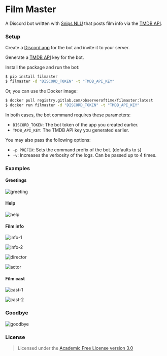 # Film Master

A Discord bot written with [Snips NLU][]
that posts film info via the [TMDB API][].

### Setup

Create a [Discord app][] for the bot and invite it to your server.

Generate a [TMDB API][] key for the bot.

Install the package and run the bot:

```sh
$ pip install filmaster
$ filmaster -d "DISCORD_TOKEN" -t "TMDB_API_KEY"
```

Or, you can use the Docker image:

```sh
$ docker pull registry.gitlab.com/observeroftime/filmaster:latest
$ docker run filmaster -d "DISCORD_TOKEN" -t "TMDB_API_KEY"
```

In both cases, the bot command requires these parameters:

* `DISCORD_TOKEN`: The bot token of the app you created earlier.
* `TMDB_API_KEY`: The TMDB API key you generated earlier.

You may also pass the following options:

* `-p PREFIX`: Sets the command prefix of the bot. (defaults to `$`)
* `-v`: Increases the verbosity of the logs. Can be passed up to 4 times.

### Examples

#### Greetings

![greeting](https://gitlab.com/ObserverOfTime/filmaster/-/raw/master/.examples/greeting.png)

#### Help

![help](https://gitlab.com/ObserverOfTime/filmaster/-/raw/master/.examples/help.png)

#### Film info

![info-1](https://gitlab.com/ObserverOfTime/filmaster/-/raw/master/.examples/info-1.png)

![info-2](https://gitlab.com/ObserverOfTime/filmaster/-/raw/master/.examples/info-2.png)

![director](https://gitlab.com/ObserverOfTime/filmaster/-/raw/master/.examples/director.png)

![actor](https://gitlab.com/ObserverOfTime/filmaster/-/raw/master/.examples/actor.png)

#### Film cast

![cast-1](https://gitlab.com/ObserverOfTime/filmaster/-/raw/master/.examples/cast-1.png)

![cast-2](https://gitlab.com/ObserverOfTime/filmaster/-/raw/master/.examples/cast-2.png)

### Goodbye

![goodbye](https://gitlab.com/ObserverOfTime/filmaster/-/raw/master/.examples/goodbye.png)

### License

> Licensed under the [Academic Free License version 3.0][AFL-3.0]


[TMDB API]: https://developers.themoviedb.org/3/
[Snips NLU]: https://github.com/snipsco/snips-nlu
[Discord app]: https://discordapp.com/developers/applications
[AFL-3.0]: https://gitlab.com/ObserverOfTime/filmaster/-/blob/master/LICENSE.md
